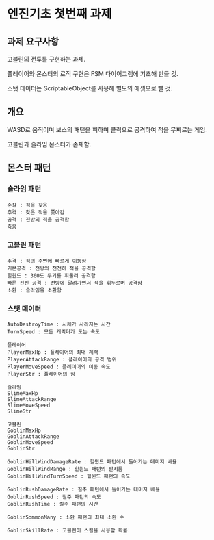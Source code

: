 # 엔진기초 첫번째 과제

## 과제 요구사항

고블린의 전투를 구현하는 과제.

플레이어와 몬스터의 로직 구현은 FSM 다이어그램에 기초해 만들 것.

스탯 데이터는 ScriptableObject를 사용해 별도의 에셋으로 뺄 것.

## 개요

WASD로 움직이며 보스의 패턴을 피하며 클릭으로 공격하여 적을 무찌르는 게임.

고블린과 슬라임 몬스터가 존재함.

## 몬스터 패턴

### 슬라임 패턴

```
순찰 : 적을 찾음
추격 : 찾은 적을 쫒아감
공격 : 전방의 적을 공격함
죽음
```

### 고블린 패턴

```
추격 : 적의 주변에 빠르게 이동함
기본공격 : 전방의 천천히 적을 공격함
힐윈드 : 360도 무기를 휘둘러 공격함
빠른 전진 공격 : 전방에 달려가면서 적을 휘두르며 공격함
소환 : 슬라임을 소환함
```

### 스탯 데이터

```
AutoDestroyTime : 시체가 사라지는 시간
TurnSpeed : 모든 캐릭터가 도는 속도

플레이어
PlayerMaxHp : 플레이어의 최대 체력
PlayerAttackRange : 플레이어의 공격 범위
PlayerMoveSpeed : 플레이어의 이동 속도
PlayerStr : 플레이어의 힘

슬라임
SlimeMaxHp
SlimeAttackRange
SlimeMoveSpeed
SlimeStr

고블린
GoblinMaxHp
GoblinAttackRange
GoblinMoveSpeed
GoblinStr

GoblinHillWindDamageRate : 힐윈드 패턴에서 들어가는 데미지 배율
GoblinHillWindRange : 힐윈드 패턴의 반지름
GoblinHillWindTurnSpeed : 힐윈드 패턴의 속도

GoblinRushDamageRate : 질주 패턴에서 들어가는 데미지 배율 
GoblinRushSpeed : 질주 패턴의 속도
GoblinRushTime : 질주 패턴의 시간

GoblinSommonMany : 소환 패턴의 최대 소환 수

GoblinSkillRate : 고블린이 스킬을 사용할 확률
```

